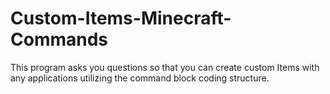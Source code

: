 # Custom-Items-Minecraft-Commands
This program asks you questions so that you can create custom Items with any applications utilizing the command block coding structure.
